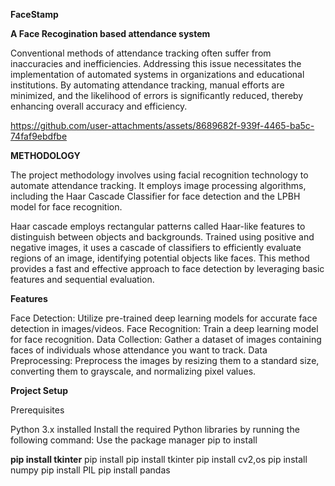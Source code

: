 **FaceStamp**

**A Face Recogination based attendance system**

Conventional methods of attendance tracking often suffer from inaccuracies and inefficiencies. Addressing this issue necessitates the implementation of automated systems in organizations and educational institutions. By automating attendance tracking, manual efforts are minimized, and the likelihood of errors is significantly reduced, thereby enhancing overall accuracy and efficiency.


https://github.com/user-attachments/assets/8689682f-939f-4465-ba5c-74faf9ebdfbe

**METHODOLOGY**

The project methodology involves using facial recognition technology to automate attendance tracking. 
It employs image processing algorithms, including the Haar Cascade Classifier for face detection and the LPBH model for face recognition. 

Haar cascade employs rectangular patterns called Haar-like features to distinguish between objects and backgrounds. Trained using positive and negative images, it uses a cascade of classifiers to efficiently evaluate regions of an image, identifying potential objects like faces. This method provides a fast and effective approach to face detection by leveraging basic features and sequential evaluation.

**Features**

Face Detection:     Utilize pre-trained deep learning models for accurate face detection in images/videos.
Face Recognition:   Train a deep learning model for face recognition. 
Data Collection:     Gather a dataset of images containing faces of individuals whose attendance you want to track. 
Data Preprocessing:    Preprocess the images by resizing them to a standard size, converting them to grayscale, and normalizing pixel values. 

**Project Setup**

Prerequisites

Python 3.x installed
Install the required Python libraries by running the following command:
Use the package manager pip to install

**pip install tkinter**
pip install pip install tkinter
pip install cv2,os
pip install numpy
pip install PIL 
pip install pandas 
